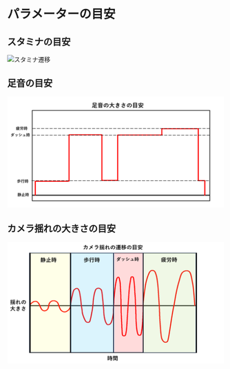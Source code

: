 # パラメーターの目安

## スタミナの目安
![スタミナ遷移](/Specifications/images/Situation/Sutamina.png)

## 足音の目安
![足音の大きさ](/Specifications/images/Situation/Footsteps.png)

## カメラ揺れの大きさの目安
![カメラ揺れ](/Specifications/images/Situation/CameraShake.png)